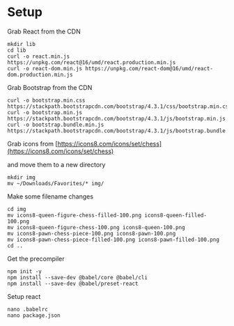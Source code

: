 # Setup

Grab React from the CDN
```
mkdir lib
cd lib
curl -o react.min.js https://unpkg.com/react@16/umd/react.production.min.js
curl -o react-dom.min.js https://unpkg.com/react-dom@16/umd/react-dom.production.min.js
```

Grab Bootstrap from the CDN
```
curl -o bootstrap.min.css https://stackpath.bootstrapcdn.com/bootstrap/4.3.1/css/bootstrap.min.css
curl -o bootstrap.min.js https://stackpath.bootstrapcdn.com/bootstrap/4.3.1/js/bootstrap.min.js
curl -o bootstrap.bundle.min.js https://stackpath.bootstrapcdn.com/bootstrap/4.3.1/js/bootstrap.bundle.min.js
```

Grab icons from [https://icons8.com/icons/set/chess](https://icons8.com/icons/set/chess)

and move them to a new directory
```
mkdir img
mv ~/Downloads/Favorites/* img/
```

Make some filename changes
```
cd img
mv icons8-queen-figure-chess-filled-100.png icons8-queen-filled-100.png
mv icons8-queen-figure-chess-100.png icons8-queen-100.png
mv icons8-pawn-chess-piece-100.png icons8-pawn-100.png
mv icons8-pawn-chess-piece-filled-100.png icons8-pawn-filled-100.png
cd ..
```

Get the precompiler
```
npm init -y
npm install --save-dev @babel/core @babel/cli
npm install --save-dev @babel/preset-react
```


Setup react
```
nano .babelrc
nano package.json
```